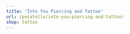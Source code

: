```yaml
---
title: "Into You Piercing and Tattoo"
url: /pocatello/into-you-piercing-and-tattoo/
shop: tattoo
---
```

